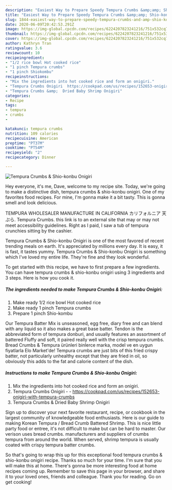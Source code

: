 ```yaml
---
description: "Easiest Way to Prepare Speedy Tempura Crumbs &amp;amp; Shio-konbu Onigiri"
title: "Easiest Way to Prepare Speedy Tempura Crumbs &amp;amp; Shio-konbu Onigiri"
slug: 1844-easiest-way-to-prepare-speedy-tempura-crumbs-and-amp-shio-konbu-onigiri
date: 2020-06-09T20:42:53.291Z
image: https://img-global.cpcdn.com/recipes/6224207823241216/751x532cq70/tempura-crumbs-shio-konbu-onigiri-recipe-main-photo.jpg
thumbnail: https://img-global.cpcdn.com/recipes/6224207823241216/751x532cq70/tempura-crumbs-shio-konbu-onigiri-recipe-main-photo.jpg
cover: https://img-global.cpcdn.com/recipes/6224207823241216/751x532cq70/tempura-crumbs-shio-konbu-onigiri-recipe-main-photo.jpg
author: Kathryn Tran
ratingvalue: 3.6
reviewcount: 10
recipeingredient:
- "1/2 rice bowl Hot cooked rice"
- "1 pinch Tempura crumbs"
- "1 pinch Shiokombu"
recipeinstructions:
- "Mix the ingredients into hot cooked rice and form an onigiri."
- "Tempura Crumbs Onigiri  https://cookpad.com/us/recipes/152653-onigiri-with-tempura-crumbs"
- "Tempura Crumbs &amp;  Dried Baby Shrimp Onigiri"
categories:
- Recipe
tags:
- tempura
- crumbs
- 

katakunci: tempura crumbs  
nutrition: 109 calories
recipecuisine: American
preptime: "PT37M"
cooktime: "PT54M"
recipeyield: "2"
recipecategory: Dinner

---
```



![Tempura Crumbs &amp; Shio-konbu Onigiri](https://img-global.cpcdn.com/recipes/6224207823241216/751x532cq70/tempura-crumbs-shio-konbu-onigiri-recipe-main-photo.jpg)

Hey everyone, it's me, Dave, welcome to my recipe site. Today, we're going to make a distinctive dish, tempura crumbs &amp; shio-konbu onigiri. One of my favorites food recipes. For mine, I'm gonna make it a bit tasty. This is gonna smell and look delicious.

TEMPURA WHOLESALER MANUFACTURE IN CALIFORNIA カリフォルニア 天ぷら. Tempura Crumbs. this link is to an external site that may or may not meet accessibility guidelines. Right as I paid, I saw a tub of tempura crunchies sitting by the cashier.

Tempura Crumbs &amp; Shio-konbu Onigiri is one of the most favored of recent trending meals on earth. It's appreciated by millions every day. It is easy, it is fast, it tastes yummy. Tempura Crumbs &amp; Shio-konbu Onigiri is something which I've loved my entire life. They're fine and they look wonderful.


To get started with this recipe, we have to first prepare a few ingredients. You can have tempura crumbs &amp; shio-konbu onigiri using 3 ingredients and 3 steps. Here is how you cook it.

<!--inarticleads1-->

##### The ingredients needed to make Tempura Crumbs &amp; Shio-konbu Onigiri:

1. Make ready 1/2 rice bowl Hot cooked rice
1. Make ready 1 pinch Tempura crumbs
1. Prepare 1 pinch Shio-kombu


Our Tempura Batter Mix is unseasoned, egg free, diary free and can blend with any liquid so it also makes a great base batter. Tendon is the abbreviated form of tempura donburi, and usually features an assortment of battered Fluffy and soft, it paired really well with the crisp tempura crumbs. Bread Crumbs &amp; Tempura ürünleri binlerce marka, model ve en uygun fiyatlarla Elo Market&#39;de! Tempura crumbs are just bits of this fried crispy batter, not particularly unhealthy except that they are fried in oil, so obviously this adds to the fat and calorie content of the dish. 

<!--inarticleads2-->

##### Instructions to make Tempura Crumbs &amp; Shio-konbu Onigiri:

1. Mix the ingredients into hot cooked rice and form an onigiri.
1. Tempura Crumbs Onigiri -  - https://cookpad.com/us/recipes/152653-onigiri-with-tempura-crumbs
1. Tempura Crumbs &amp;  Dried Baby Shrimp Onigiri


Sign up to discover your next favorite restaurant, recipe, or cookbook in the largest community of knowledgeable food enthusiasts. Here is our guide to making Korean Tempura / Bread Crumb Battered Shrimp. This is nice little party food or entree, it&#39;s not difficult to make but can be hard to master. Our verison uses bread crumbs. manufacturers and suppliers of crumbs tempura from around the world. When served, shrimp tempura is usually coated with crispy tempura batter crumbs. 

So that's going to wrap this up for this exceptional food tempura crumbs &amp; shio-konbu onigiri recipe. Thanks so much for your time. I'm sure that you will make this at home. There's gonna be more interesting food at home recipes coming up. Remember to save this page in your browser, and share it to your loved ones, friends and colleague. Thank you for reading. Go on get cooking!
